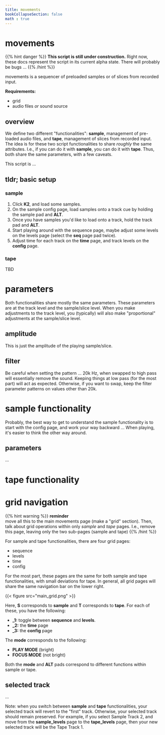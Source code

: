 ```yaml
---
title: movements
bookCollapseSection: false
math : true
---
```


# movements

{{% hint danger %}}
**This script is still under construction.** Right now, these docs represent the script in its current alpha state. There will probably be bugs ...
{{% /hint %}}

movements is a sequencer of preloaded samples or of slices from recorded input.

**Requirements:**

- grid
- audio files *or* sound source

## overview

We define two different "functionalities": **sample**, management of pre-loaded audio files, and **tape**, management of slices from recorded input. The idea is for these two script functionalities to share *roughly* the same attributes. I.e., if you can do it with **sample**, you can do it with **tape**. Thus, both share the same parameters, with a few caveats.

This script is ... 

## tldr; basic setup

### sample

1. Click **K2**, and load some samples.
2. On the sample config page, load samples onto a track cue by holding the sample pad and **ALT**.
3. Once you have samples you'd like to load onto a track, hold the track pad and **ALT**.
4. Start playing around with the sequence page, maybe adjust some levels on the levels page (select the **seq** page pad twice).
5. Adjust time for each track on the **time** page, and track levels on the **config** page.

### tape

TBD

# parameters

Both functionalities share mostly the same parameters. These parameters are at the track level and the sample/slice level. When you make adjustments to the track level, you (typically) will also make "proportional" adjustments at the sample/slice level.

## amplitude

This is just the amplitude of the playing sample/slice.

## filter

Be careful when setting the pattern ... 20k Hz, when swapped to high pass will essentially remove the sound. Keeping things at low pass (for the most part) will act as expected. Otherwise, if you want to swap, keep the filter parameter patterns on values other than 20k.

# sample functionality

Probably, the best way to get to understand the sample functionality is to start with the config page, and work your way backward ... When playing, it's easier to think the other way around.

## parameters

...

# tape functionality


# grid navigation

{{% hint warning %}}
**reminder**  
move all this to the main movements page (make a "grid" section). Then, talk about grid operations within only *sample* and *tape* pages. I.e., remove this page, leaving only the two sub-pages (sample and tape)
{{% /hint %}}

For sample and tape functionalities, there are four grid pages:

- sequence
- levels
- time
- config

For the most part, these pages are the same for both sample and tape functionalities, with small deviations for tape. In general, all grid pages will share the same navigation bar on the lower right.

{{< figure src="main_grid.png" >}}

Here, **S** corresponds to **sample** and **T** corresponds to **tape**. For each of these, you have the following:

- **_1:** toggle between **sequence** and **levels**.
- **_2:** the **time** page
- **_3:** the **config** page

The **mode** corresponds to the following:

- **PLAY MODE** (bright)
- **FOCUS MODE** (not bright)

Both the **mode** and **ALT** pads correspond to different functions within sample or tape.

## selected track

... 

Note: when you switch between **sample** and **tape** functionalities, your selected track will revert to the "first" track. Otherwise, your selected track should remain preserved. For example, if you select Sample Track 2, and move from the **sample_levels** page to the **tape_levels** page, then your new selected track will be the Tape Track 1.
